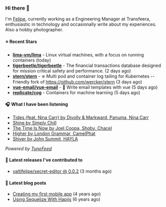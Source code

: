 ### Hi there 👋

I'm [Felipe](https://felipevm.com), currently working as a Engineering Manager at Transfeera, enthusiastic in technology and occasionally write about my experiences. Also a hobby photographer.

#### ⭐ Recent Stars
- **[lima-vm/lima](https://github.com/lima-vm/lima)** - Linux virtual machines, with a focus on running containers (today)
- **[tigerbeetle/tigerbeetle](https://github.com/tigerbeetle/tigerbeetle)** - The financial transactions database designed for mission critical safety and performance. (2 days ago)
- **[stern/stern](https://github.com/stern/stern)** - ⎈ Multi pod and container log tailing for Kubernetes -- Friendly fork of https://github.com/wercker/stern (3 days ago)
- **[vue-email/vue-email](https://github.com/vue-email/vue-email)** - 💌 Write email templates with vue (5 days ago)
- **[replicate/cog](https://github.com/replicate/cog)** - Containers for machine learning (5 days ago)

#### 🎧 What I have been listening
- [Tides (feat. Nina Carr) by Divolly &amp; Markward, Panuma, Nina Carr](https://open.spotify.com/track/0jLypQwcSSQf17T7vuIMTh)
- [Shine by Simply Chill](https://open.spotify.com/track/1vg2iaEKcByX0OAnmuV9zU)
- [The Time Is Now by Joel Coopa, Shoby, Chacel](https://open.spotify.com/track/6RdIXMyuGrmsMWfRXTIWKg)
- [Higher by London Grammar, CamelPhat](https://open.spotify.com/track/538oTJvFVhOmvB4ol5rDoA)
- [Shiver by John Summit, HAYLA](https://open.spotify.com/track/32VIrOsJmwvqRm4rWFBCsi)

_Powered by [TuneFeed](https://tunefeed.app?ref=valtlfelipe-gh-profile)_ 

#### 🚀 Latest releases I've contributed to


- [valtlfelipe/secret-editor @ 0.0.2](https://github.com/valtlfelipe/secret-editor/releases/tag/0.0.2) (3 months ago)

#### 📄 Latest blog posts
- [Creating my first mobile app](https://felipevm.com/posts/creating-my-first-mobile-app/) (4 years ago)
- [Using Sequelize With Hapijs](https://felipevm.com/posts/using-sequelize-with-hapijs/) (6 years ago)
